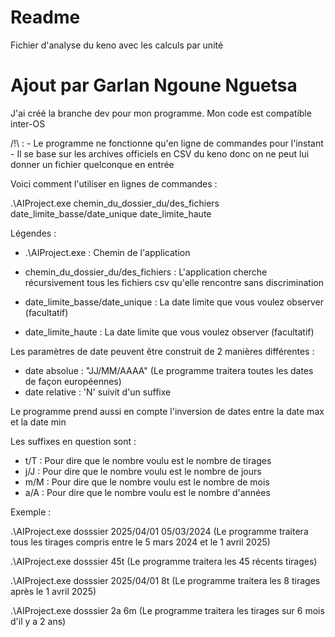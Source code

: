 # Readme

Fichier d'analyse du keno avec les calculs par unité

# Ajout par Garlan Ngoune Nguetsa

J'ai créé la branche dev pour mon programme.
Mon code est compatible inter-OS

/!\ :
    - Le programme ne fonctionne qu'en ligne de commandes pour l'instant
    - Il se base sur les archives officiels en CSV du keno donc on ne peut lui donner un fichier quelconque en entrée

Voici comment l'utiliser en lignes de commandes :

.\AIProject.exe chemin_du_dossier_du/des_fichiers date_limite_basse/date_unique date_limite_haute

Légendes :

- .\AIProject.exe : Chemin de l'application

- chemin_du_dossier_du/des_fichiers : L'application cherche récursivement tous les fichiers csv qu'elle rencontre sans discrimination

- date_limite_basse/date_unique : La date limite que vous voulez observer (facultatif)

- date_limite_haute : La date limite que vous voulez observer (facultatif)

Les paramètres de date peuvent être construit de 2 manières différentes :

- date absolue : "JJ/MM/AAAA" (Le programme traitera toutes les dates de façon européennes)
- date relative : 'N' suivit d'un suffixe

Le programme prend aussi en compte l'inversion de dates entre la date max et la date min

Les suffixes en question sont : 

- t/T : Pour dire que le nombre voulu est le nombre de tirages
- j/J : Pour dire que le nombre voulu est le nombre de jours
- m/M : Pour dire que le nombre voulu est le nombre de mois
- a/A : Pour dire que le nombre voulu est le nombre d'années

Exemple :

.\AIProject.exe dosssier 2025/04/01 05/03/2024 (Le programme traitera tous les tirages compris entre le 5 mars 2024 et le 1 avril 2025)

.\AIProject.exe dosssier 45t (Le programme traitera les 45 récents tirages)

.\AIProject.exe dosssier 2025/04/01 8t (Le programme traitera les 8 tirages après le 1 avril 2025)

.\AIProject.exe dosssier 2a 6m (Le programme traitera les tirages sur 6 mois d'il y a 2 ans)